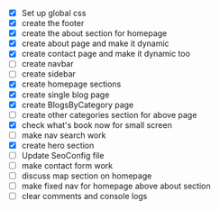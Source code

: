 - [x] Set up global css
- [x] create the footer
- [x] create the about section for homepage
- [x] create about page and make it dynamic
- [x] create contact page and make it dynamic too
- [ ] create navbar
- [ ] create sidebar
- [x] create homepage sections
- [x] create single blog page
- [x] create BlogsByCategory page
- [ ] create other categories section for above page
- [x] check what's book now for small screen
- [ ] make nav search work
- [x] create hero section
- [ ] Update SeoConfig file
- [ ] make contact form work
- [ ] discuss map section on homepage
- [ ] make fixed nav for homepage above about section
- [ ] clear comments and console logs
